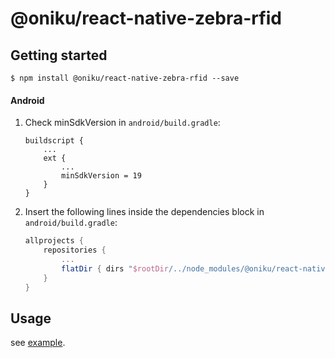 
# @oniku/react-native-zebra-rfid

## Getting started

`$ npm install @oniku/react-native-zebra-rfid --save`

#### Android
1. Check minSdkVersion in `android/build.gradle`:
  	```
    buildscript {
        ...
        ext {
            ...
            minSdkVersion = 19
        }
    }

  	```

1. Insert the following lines inside the dependencies block in `android/build.gradle`:
  	```gradle
    allprojects {
        repositories {
            ...
            flatDir { dirs "$rootDir/../node_modules/@oniku/react-native-zebra-rfid/android/libs" }
        }
    }
  	```

## Usage

see [example](../example/pages/RfidPage.tsx).
